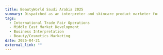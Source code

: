 ```yaml
---
title: BeautyWorld Saudi Arabia 2025
summary: Dispatched as an interpreter and skincare product marketer for 'V Platform' brand at BeautyWorld Saudi Arabia 2025 (Apr 21-23, 2025), gaining experience in Middle East market development and trade operations.
tags:
  - International Trade Fair Operations
  - Middle East Market Development
  - Business Interpretation
  - Beauty/Cosmetics Marketing
date: 2025-04-21
external_link: ""
---
```

